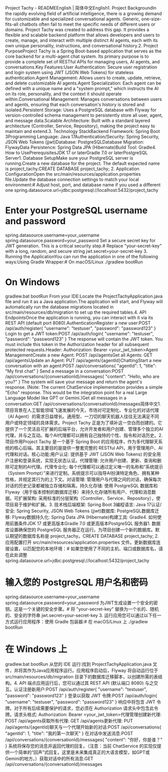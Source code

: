 Project Tachy - READMEEnglish | 简体中文English1. Project BackgroundIn the rapidly evolving field of artificial intelligence, there is a growing demand for customizable and specialized conversational agents. Generic, one-size-fits-all chatbots often fail to meet the specific needs of different users or domains. Project Tachy was created to address this gap. It provides a flexible and scalable backend platform that allows developers and users to create, manage, and interact with multiple distinct AI agents, each with its own unique personality, instructions, and conversational history.2. Project PurposeProject Tachy is a Spring Boot-based application that serves as the core backend for a multi-agent chat system. Its primary purpose is to provide a complete set of RESTful APIs for managing users, AI agents, and conversations.Key Features:User Authentication: Secure user registration and login system using JWT (JSON Web Tokens) for stateless authentication.Agent Management: Allows users to create, update, retrieve, and delete customizable AI agents.Agent Specialization: Each agent can be defined with a unique name and a "system prompt," which instructs the AI on its role, personality, and the context it should operate within.Conversational Management: Manages conversations between users and agents, ensuring that each conversation's history is stored and isolated.Persistent Storage: Uses a PostgreSQL database with Flyway for version-controlled schema management to persistently store all user, agent, and message data.Scalable Architecture: Built with a standard layered architecture (Controller, Service, Repository), making the project easy to maintain and extend.3. Technology StackBackend Framework: Spring Boot 3Programming Language: Java 17Authentication/Security: Spring Security, JSON Web Tokens (jjwt)Database: PostgreSQLDatabase Migration: FlywayData Persistence: Spring Data JPA (Hibernate)Build Tool: Gradle4. How to UsePrerequisitesJDK 17 or laterGradle 7.0 or laterPostgreSQL Server1. Database SetupMake sure your PostgreSQL server is running.Create a new database for the project. The default expected name is project_tachy.CREATE DATABASE project_tachy;
2. Application ConfigurationOpen the src/main/resources/application.properties file.Update the database connection settings to match your local environment:# Adjust host, port, and database name if you used a different one
spring.datasource.url=jdbc:postgresql://localhost:5432/project_tachy
# Enter your PostgreSQL username and password
spring.datasource.username=your_username
spring.datasource.password=your_password
Set a secure secret key for JWT generation. This is a critical security step.# Replace "your-secret-key" with a long, random, and secure string
jwt.secret=your-secret-key
3. Running the ApplicationYou can run the application in one of the following ways:Using Gradle Wrapper:# On macOS/Linux
./gradlew bootRun

# On Windows
gradlew.bat bootRun
From your IDE:Locate the ProjectTachyApplication.java file and run it as a Java application.The application will start, and Flyway will automatically run the database migrations located in src/main/resources/db/migration to set up the required tables.4. API EndpointsOnce the application is running, you can interact with it via its REST API (default port 8080).AuthenticationRegister a new user:POST /api/auth/register{
    "username": "testuser",
    "password": "password123"
}
Login to get a JWT token:POST /api/auth/login{
    "username": "testuser",
    "password": "password123"
}
The response will contain the JWT token. You must include this token in the Authorization header for all subsequent protected requests.Header: Authorization: Bearer <your_jwt_token>Agent ManagementCreate a new Agent: POST /api/agentsGet all Agents: GET /api/agentsUpdate an Agent: PUT /api/agents/{agentId}ChattingStart a new conversation with an agent:POST /api/conversations{
    "agentId": 1,
    "title": "My first chat"
}
Send a message in a conversation:POST /api/conversations/{conversationId}/messages{
    "content": "Hello, who are you?"
}
The system will save your message and return the agent's response. (Note: The current ChatService implementation provides a simple "Echo" response. This would be the integration point for a real Large Language Model like GPT or Gemini.)Get all messages in a conversation:GET /api/conversations/{conversationId}/messages简体中文1. 项目背景在人工智能领域飞速发展的今天，市场对可定制化、专业化的对话代理（AI Agent）的需求日益增长。通用型、一刀切的聊天机器人往往无法满足不同用户或特定领域的具体需求。Project Tachy 正是为了填补这一空白而创建的。它提供了一个灵活且可扩展的后端平台，允许开发者和用户创建、管理多个独立的AI代理，并与之互动。每个AI代理都可以拥有自己独特的个性、指令和对话历史。2. 项目作用Project Tachy 是一个基于 Spring Boot 的应用程序，作为多代理聊天系统的核心后端。其主要目的是提供一整套完整的 RESTful API，用于管理用户、AI代理和对话。核心功能:用户认证: 提供基于 JWT (JSON Web Tokens) 的安全用户注册和登录系统，实现无状态认证。代理管理: 允许用户创建、更新、查询和删除可定制的AI代理。代理专业化: 每个代理都可以通过定义唯一的名称和“系统提示（System Prompt）”来进行定制。系统提示可以指导AI扮演特定角色、拥有某种性格，并规定其行为的上下文。对话管理: 管理用户与代理之间的对话，确保每次对话的历史记录都被独立存储和隔离。持久化存储: 使用 PostgreSQL 数据库和 Flyway（用于版本控制的数据库迁移）来持久化存储所有用户、代理和消息数据。可扩展架构: 采用标准的分层架构（Controller、Service、Repository），使项目易于维护和扩展。3. 技术栈后端框架: Spring Boot 3编程语言: Java 17认证/安全: Spring Security, JSON Web Tokens (jjwt)数据库: PostgreSQL数据库迁移: Flyway数据持久化: Spring Data JPA (Hibernate)构建工具: Gradle4. 如何使用前置条件JDK 17 或更高版本Gradle 7.0 或更高版本PostgreSQL 服务器1. 数据库设置确保您的 PostgreSQL 服务器正在运行。为项目创建一个新的数据库。默认期望的数据库名称是 project_tachy。CREATE DATABASE project_tachy;
2. 应用配置打开 src/main/resources/application.properties 文件。更新数据库连接设置，以匹配您的本地环境：# 如果您使用了不同的主机、端口或数据库名，请在此处调整
spring.datasource.url=jdbc:postgresql://localhost:5432/project_tachy
# 输入您的 PostgreSQL 用户名和密码
spring.datasource.username=your_username
spring.datasource.password=your_password
为JWT生成设置一个安全的密钥。这是一个关键的安全步骤。# 将 "your-secret-key" 替换为一个长的、随机的、安全的字符串
jwt.secret=your-secret-key
3. 运行应用您可以通过以下任一方式运行应用程序：使用 Gradle 包装器:# 在 macOS/Linux 上
./gradlew bootRun

# 在 Windows 上
gradlew.bat bootRun
从您的 IDE 运行:找到 ProjectTachyApplication.java 文件，并将其作为Java应用程序运行。应用程序启动后，Flyway 将自动运行位于 src/main/resources/db/migration 目录下的数据库迁移脚本，以创建所需的表结构。4. API 端点应用运行后，您可以通过其 REST API (默认端口 8080) 与之交互。认证注册新用户:POST /api/auth/register{
    "username": "testuser",
    "password": "password123"
}
登录以获取 JWT 令牌:POST /api/auth/login{
    "username": "testuser",
    "password": "password123"
}
响应中将包含 JWT 令牌。对于所有后续需要保护的请求，您必须在 Authorization 请求头中包含此令牌。请求头格式: Authorization: Bearer <your_jwt_token>代理管理创建新代理: POST /api/agents获取所有代理: GET /api/agents更新代理: PUT /api/agents/{agentId}聊天与一个代理开始新的对话:POST /api/conversations{
    "agentId": 1,
    "title": "我的第一次聊天"
}
在对话中发送消息:POST /api/conversations/{conversationId}/messages{
    "content": "你好，你是谁？"
}
系统将保存您的消息并返回代理的回复。（注意：当前 ChatService 的实现仅提供一个简单的“回声”式回复。这里是未来集成真正的大语言模型，如GPT或Gemini的地方。）获取对话中的所有消息:GET /api/conversations/{conversationId}/messages